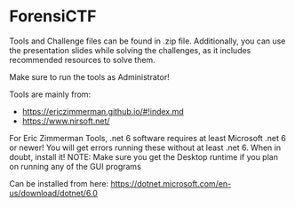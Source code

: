 # ForensiCTF

Tools and Challenge files can be found in .zip file.
Additionally, you can use the presentation slides while solving the challenges, as it includes recommended resources to  solve them.

Make sure to run the tools as Administrator!

Tools are mainly from:
* https://ericzimmerman.github.io/#!index.md
* https://www.nirsoft.net/

For Eric Zimmerman Tools, .net 6 software requires at least Microsoft .net 6 or newer! You will get errors running these without at least .net 6. When in doubt, install it! NOTE: Make sure you get the Desktop runtime if you plan on running any of the GUI programs

Can be installed from here: https://dotnet.microsoft.com/en-us/download/dotnet/6.0
